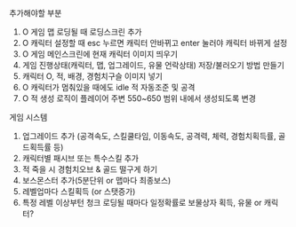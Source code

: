 추가해야할 부분

1. O 게임 맵 로딩될 때 로딩스크린 추가
2. O 캐릭터 설정할 때 esc 누르면 캐릭터 안바뀌고 enter 눌러야 캐릭터 바뀌게 설정
3. O 게임 메인스크린에 현재 캐릭터 이미지 띄우기
4. 게임 진행상태(캐릭터, 맵, 업그레이드, 유물 언락상태) 저장/불러오기 방법 만들기
5. 캐릭터 O, 적, 배경, 경험치구슬 이미지 넣기
6. O 캐릭터가 멈춰있을 때에도 idle 적 자동조준 및 공격
7. O 적 생성 로직이 플레이어 주변 550~650 범위 내에서 생성되도록 변경

게임 시스템
1. 업그레이드 추가 (공격속도, 스킬쿨타임, 이동속도, 공격력, 체력, 경험치획득률, 골드획득률 등)
2. 캐릭터별 패시브 또는 특수스킬 추가
3. 적 죽을 시 경험치오브 & 골드 떨구게 하기
4. 보스몬스터 추가(5분단위 or 맵마다 최종보스)
5. 레벨업마다 스킬획득 (or 스탯증가)
6. 특정 레벨 이상부턴 청크 로딩될 때마다 일정확률로 보물상자 획득, 유물 or 캐릭터?
